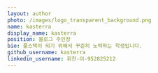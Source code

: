 ```yaml
---
layout: author
photo: /images/logo_transparent_background.png
name: kasterra
display_name: kasterra
position: 블로그 주인장
bio: 풀스택이 되기 위해서 꾸준히 노력하는 학생입니다.
github_username: kasterra
linkedin_username: 휘찬-이-952825212
---
```


